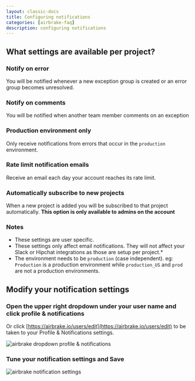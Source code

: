 ```yaml
---
layout: classic-docs
title: Configuring notifications
categories: [airbrake-faq]
description: configuring notifications
---
```


## What settings are available per project?

### **Notify on error**
You will be notified whenever a new exception group is created or an error
group becomes unresolved.

### **Notify on comments**
You will be notified when another team member comments on an exception

### **Production environment only**
Only receive notifications from errors that occur in the `production`
environment.

### **Rate limit notification emails**
Receive an email each day your account reaches its rate limit.

### **Automatically subscribe to new projects**
When a new project is added you will be subscribed to that project
automatically. **This option is only available to admins on the account**

### Notes

- These settings are user specific.
- These settings only affect email notifications. They will not affect your
  Slack or Hipchat integrations as those are setup per project.*
- The environment needs to be `production` (case independent). eg: `Production`
  is a production environment while `production_US` and `prod` are not a
  production environments.

## Modify your notification settings

### Open the **upper right dropdown** under your user name and click **profile & notifications**
Or click [https://airbrake.io/users/edit](https://airbrake.io/users/edit) to be
taken to your Profile & Notifications settings.

![airbrake dropdown profile & notifications](/docs/assets/img/docs/airbrake/dropdown_profile_and_notifications.png)

### Tune your notification settings and **Save**

![airbrake notification settings](/docs/assets/img/docs/airbrake/notification_settings.png)
